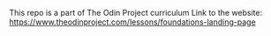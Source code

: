 This repo is a part of The Odin Project curriculum
Link to the website: https://www.theodinproject.com/lessons/foundations-landing-page
